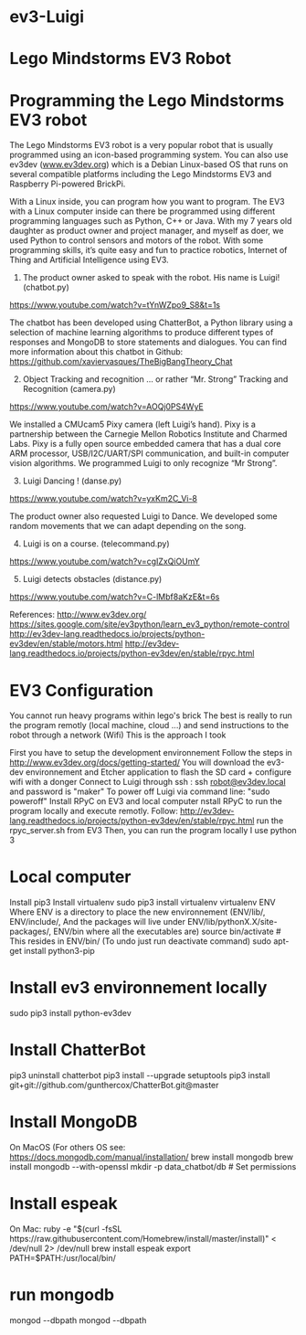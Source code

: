 # ev3-Luigi
# Lego Mindstorms EV3 Robot
# Programming the Lego Mindstorms EV3 robot

The Lego Mindstorms EV3 robot is a very popular robot that is usually programmed using an icon-based programming system. You can also use ev3dev (www.ev3dev.org) which is a Debian Linux-based OS that runs on several compatible platforms including the Lego Mindstorms EV3 and Raspberry Pi-powered BrickPi. 

With a Linux inside, you can program how you want to program. The EV3 with a Linux computer inside can there be programmed using different programming languages such as Python, C++ or Java. With my 7 years old daughter as product owner and project manager, and myself as doer, we used Python to control sensors and motors of the robot. With some programming skills, it’s quite easy and fun to practice robotics, Internet of Thing and Artificial Intelligence using EV3.

1. The product owner asked to speak with the robot. His name is Luigi! (chatbot.py)

https://www.youtube.com/watch?v=tYnWZpo9_S8&t=1s

The chatbot has been developed using ChatterBot, a Python library using a selection of machine learning algorithms to produce different types of responses and MongoDB to store statements and dialogues. You can find more information about this chatbot in Github: https://github.com/xaviervasques/TheBigBangTheory_Chat

2. Object Tracking and recognition … or rather “Mr. Strong” Tracking and Recognition (camera.py)

https://www.youtube.com/watch?v=AOQj0PS4WyE

We installed a CMUcam5 Pixy camera (left Luigi’s hand). Pixy is a partnership between the Carnegie Mellon Robotics Institute and Charmed Labs. Pixy is a fully open source embedded camera that has a dual core ARM processor, USB/I2C/UART/SPI communication, and built-in computer vision algorithms. We programmed Luigi to only recognize “Mr Strong”. 

3. Luigi Dancing ! (danse.py)

https://www.youtube.com/watch?v=yxKm2C_Vi-8

The product owner also requested Luigi to Dance. We developed some random movements that we can adapt depending on the song. 

4. Luigi is on a course. (telecommand.py)

https://www.youtube.com/watch?v=cgIZxQiOUmY

5. Luigi detects obstacles (distance.py)

https://www.youtube.com/watch?v=C-lMbf8aKzE&t=6s

References:
http://www.ev3dev.org/
https://sites.google.com/site/ev3python/learn_ev3_python/remote-control
http://ev3dev-lang.readthedocs.io/projects/python-ev3dev/en/stable/motors.html
http://ev3dev-lang.readthedocs.io/projects/python-ev3dev/en/stable/rpyc.html

# EV3 Configuration

You cannot run heavy programs within lego's brick
The best is really to run the program remotly (local machine, cloud ...) and send instructions to the robot through a network (Wifi)
This is the approach I took

First you have to setup the development environnement
Follow the steps in http://www.ev3dev.org/docs/getting-started/
You will download the ev3-dev environnement and Etcher application to flash the SD card + configure wifi with a donger
Connect to Luigi through ssh : ssh robot@ev3dev.local and password is "maker"
To power off Luigi via command line: "sudo poweroff"
Install RPyC on EV3 and local computer
nstall RPyC to run the program locally and execute remotly. Follow: http://ev3dev-lang.readthedocs.io/projects/python-ev3dev/en/stable/rpyc.html
run the rpyc_server.sh from EV3
Then, you can run the program locally
I use python 3

# Local computer

Install pip3
Install virtualenv
  sudo pip3 install virtualenv
  virtualenv ENV
Where ENV is a directory to place the new environnement (ENV/lib/, ENV/include/, And the packages will live under ENV/lib/pythonX.X/site-packages/, ENV/bin where all the executables are)
  source bin/activate # This resides in ENV/bin/ (To undo just run deactivate command)
  sudo apt-get install python3-pip

# Install ev3 environnement locally
  sudo pip3 install python-ev3dev

# Install ChatterBot
  pip3 uninstall chatterbot
  pip3 install --upgrade setuptools
  pip3 install git+git://github.com/gunthercox/ChatterBot.git@master

# Install MongoDB 
On MacOS (For others OS see: https://docs.mongodb.com/manual/installation/
  brew install mongodb
  brew install mongodb --with-openssl
  mkdir -p data_chatbot/db # Set permissions

# Install espeak
On Mac:
  ruby -e "$(curl -fsSL https://raw.githubusercontent.com/Homebrew/install/master/install)" < /dev/null 2> /dev/null
  brew install espeak
  export PATH=$PATH:/usr/local/bin/

# run mongodb
mongod --dbpath <path to data directory>
mongod --dbpath <path to data directory>
